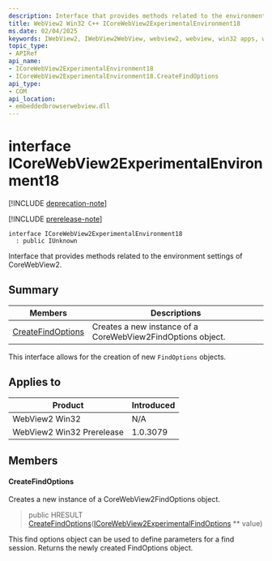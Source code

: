 ```yaml
---
description: Interface that provides methods related to the environment settings of CoreWebView2.
title: WebView2 Win32 C++ ICoreWebView2ExperimentalEnvironment18
ms.date: 02/04/2025
keywords: IWebView2, IWebView2WebView, webview2, webview, win32 apps, win32, edge, ICoreWebView2, ICoreWebView2Controller, browser control, edge html, ICoreWebView2ExperimentalEnvironment18
topic_type: 
- APIRef
api_name:
- ICoreWebView2ExperimentalEnvironment18
- ICoreWebView2ExperimentalEnvironment18.CreateFindOptions
api_type:
- COM
api_location:
- embeddedbrowserwebview.dll
---
```


# interface ICoreWebView2ExperimentalEnvironment18

[!INCLUDE [deprecation-note](../includes/deprecation-note.md)]

[!INCLUDE [prerelease-note](../includes/prerelease-note.md)]

```
interface ICoreWebView2ExperimentalEnvironment18
  : public IUnknown
```

Interface that provides methods related to the environment settings of CoreWebView2.

## Summary

 Members                        | Descriptions
--------------------------------|---------------------------------------------
[CreateFindOptions](#createfindoptions) | Creates a new instance of a CoreWebView2FindOptions object.

This interface allows for the creation of new `FindOptions` objects.

## Applies to

Product                         | Introduced
--------------------------------|---------------------------------------------
WebView2 Win32            |    N/A
WebView2 Win32 Prerelease |    1.0.3079

## Members

#### CreateFindOptions

Creates a new instance of a CoreWebView2FindOptions object.

> public HRESULT [CreateFindOptions](#createfindoptions)([ICoreWebView2ExperimentalFindOptions](icorewebview2experimentalfindoptions.md#icorewebview2experimentalfindoptions) ** value)

This find options object can be used to define parameters for a find session. Returns the newly created FindOptions object.

